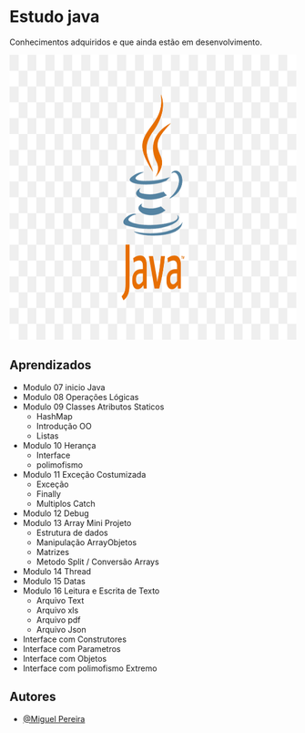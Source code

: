 
# Estudo java

Conhecimentos adquiridos e que ainda estão em desenvolvimento.


<img widht="500" height="500" src="https://github.com/Miguel-ADS-86/Estudo-Java/blob/main/java.png">


## Aprendizados

* Modulo 07 inicio Java
* Modulo 08 Operações Lógicas
* Modulo 09 Classes Atributos Staticos
  * HashMap
  * Introdução OO
  * Listas
* Modulo 10 Herança
  * Interface
  * polimofismo
* Modulo 11 Exceção Costumizada
  * Exceção 
  * Finally
  * Multiplos Catch
* Modulo 12 Debug
* Modulo 13 Array Mini Projeto
  * Estrutura de dados
  * Manipulação ArrayObjetos
  * Matrizes
  * Metodo Split / Conversão Arrays
* Modulo 14 Thread
* Modulo 15 Datas
* Modulo 16 Leitura e Escrita de Texto
  * Arquivo Text
  * Arquivo xls
  * Arquivo pdf
  * Arquivo Json
* Interface com Construtores
* Interface com Parametros
* Interface com Objetos 
* Interface com polimofismo Extremo
  


## Autores

- [@Miguel Pereira](https://www.linkedin.com/in/miguel-pereira-86b71a143?lipi=urn%3Ali%3Apage%3Ad_flagship3_profile_view_base_contact_details%3BB281FMxuTsar30TGD6EF4Q%3D%3D)

